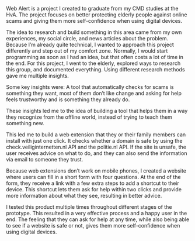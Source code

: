 Web Alert is a project I created to graduate from my CMD studies at the HvA.
The project focuses on better protecting elderly people against online scams and giving them more self-confidence when using digital devices.

The idea to research and build something in this area came from my own experiences, my social circle, and news articles about the problem.
Because I’m already quite technical, I wanted to approach this project differently and step out of my comfort zone. Normally, I would start programming as soon as I had an idea, but that often costs a lot of time in the end. For this project, I went to the elderly, explored ways to research this group, and documented everything. Using different research methods gave me multiple insights.

Some key insights were: A tool that automatically checks for scams is something they want, most of them don’t like change and asking for help feels trustworthy and is something they already do.

These insights led me to the idea of building a tool that helps them in a way they recognize from the offline world, instead of trying to teach them something new.

This led me to build a web extension that they or their family members can install with just one click. It checks whether a domain is safe by using the check.veiliginternetten.nl API and the politie.nl API. If the site is unsafe, the user receives advice on what to do, and they can also send the information via email to someone they trust.

Because web extensions don’t work on mobile phones, I created a website where users can fill in a short form with four questions. At the end of the form, they receive a link with a few extra steps to add a shortcut to their device. This shortcut lets them ask for help within two clicks and provide more information about what they see, resulting in better advice.

I tested this product multiple times throughout different stages of the prototype. This resulted in a very effective process and a happy user in the end. The feeling that they can ask for help at any time, while also being able to see if a website is safe or not, gives them more self-confidence when using digital devices.